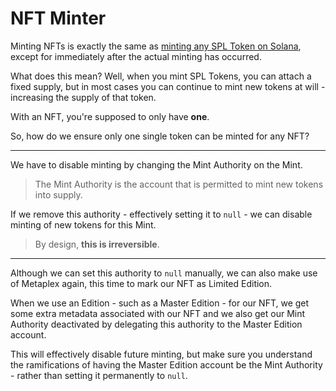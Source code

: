 # NFT Minter

Minting NFTs is exactly the same as
[minting any SPL Token on Solana](../spl-token-minter/), except for immediately
after the actual minting has occurred.

What does this mean? Well, when you mint SPL Tokens, you can attach a fixed
supply, but in most cases you can continue to mint new tokens at will -
increasing the supply of that token.

With an NFT, you're supposed to only have **one**.

So, how do we ensure only one single token can be minted for any NFT?

---

We have to disable minting by changing the Mint Authority on the Mint.

> The Mint Authority is the account that is permitted to mint new tokens into
> supply.

If we remove this authority - effectively setting it to `null` - we can disable
minting of new tokens for this Mint.

> By design, **this is irreversible**.

---

Although we can set this authority to `null` manually, we can also make use of
Metaplex again, this time to mark our NFT as Limited Edition.

When we use an Edition - such as a Master Edition - for our NFT, we get some
extra metadata associated with our NFT and we also get our Mint Authority
deactivated by delegating this authority to the Master Edition account.

This will effectively disable future minting, but make sure you understand the
ramifications of having the Master Edition account be the Mint Authority -
rather than setting it permanently to `null`.
